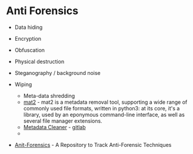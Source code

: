 # Anti Forensics

- Data hiding
- Encryption
- Obfuscation
- Physical destruction
- Steganography / background noise
- Wiping
  - Meta-data shredding
  - [mat2](https://0xacab.org/jvoisin/mat2) - mat2 is a metadata removal tool, supporting a wide range of commonly used file formats, written in python3: at its core, it's a library, used by an eponymous command-line interface, as well as several file manager extensions. 
  - [Metadata Cleaner](https://metadatacleaner.romainvigier.fr/) - [gitlab](https://gitlab.com/rmnvgr/metadata-cleaner/)
  - 

- [Anit-Forensics](https://github.com/ashemery/Anit-Forensics) - A Repository to Track Anti-Forensic Techniques
